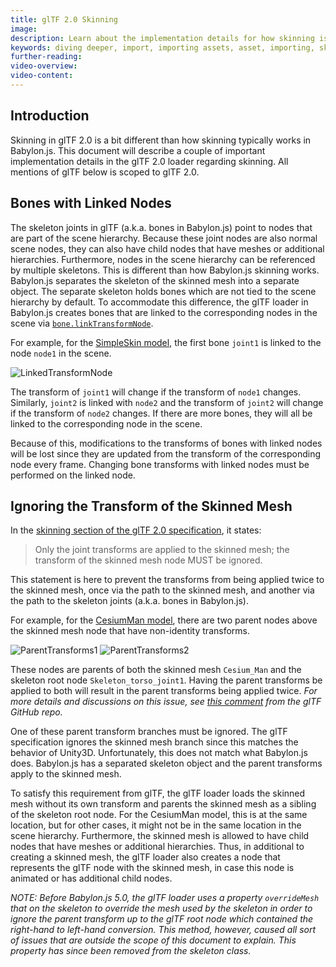 ```yaml
---
title: glTF 2.0 Skinning
image:
description: Learn about the implementation details for how skinning is implemented in Babylon.js
keywords: diving deeper, import, importing assets, asset, importing, skin, skinning, skeleton, bones, joints
further-reading:
video-overview:
video-content:
---
```


## Introduction

Skinning in glTF 2.0 is a bit different than how skinning typically works in Babylon.js. This document will describe a couple of important implementation details in the glTF 2.0 loader regarding skinning. All mentions of glTF below is scoped to glTF 2.0.

## Bones with Linked Nodes

The skeleton joints in glTF (a.k.a. bones in Babylon.js) point to nodes that are part of the scene hierarchy. Because these joint nodes are also normal scene nodes, they can also have child nodes that have meshes or additional hierarchies. Furthermore, nodes in the scene hierarchy can be referenced by multiple skeletons. This is different than how Babylon.js skinning works. Babylon.js separates the skeleton of the skinned mesh into a separate object. The separate skeleton holds bones which are not tied to the scene hierarchy by default. To accommodate this difference, the glTF loader in Babylon.js creates bones that are linked to the corresponding nodes in the scene via [`bone.linkTransformNode`](/typedoc/classes/babylon.bone#linktransformnode).

For example, for the [SimpleSkin model](https://playground.babylonjs.com/#SRVW8J), the first bone `joint1` is linked to the node `node1` in the scene.

![LinkedTransformNode](/img/importers/glTF/glTF_Skinning_LinkedTransformNode.jpg "Bone linked with transform node")

The transform of `joint1` will change if the transform of `node1` changes. Similarly, `joint2` is linked with `node2` and the transform of `joint2` will change if the transform of `node2` changes. If there are more bones, they will all be linked to the corresponding node in the scene.

Because of this, modifications to the transforms of bones with linked nodes will be lost since they are updated from the transform of the corresponding node every frame. Changing bone transforms with linked nodes must be performed on the linked node.

## Ignoring the Transform of the Skinned Mesh

In the [skinning section of the glTF 2.0 specification](https://www.khronos.org/registry/glTF/specs/2.0/glTF-2.0.html#skins), it states:

> Only the joint transforms are applied to the skinned mesh; the transform of the skinned mesh node MUST be ignored.

This statement is here to prevent the transforms from being applied twice to the skinned mesh, once via the path to the skinned mesh, and another via the path to the skeleton joints (a.k.a. bones in Babylon.js).

For example, for the [CesiumMan model](https://playground.babylonjs.com/#T1IFZA), there are two parent nodes above the skinned mesh node that have non-identity transforms.

![ParentTransforms1](/img/importers/glTF/glTF_Skinning_ParentTransforms1.jpg "Skinned mesh with non-identity parent transforms 1")
![ParentTransforms2](/img/importers/glTF/glTF_Skinning_ParentTransforms2.jpg "Skinned mesh with non-identity parent transforms 2")

These nodes are parents of both the skinned mesh `Cesium_Man` and the skeleton root node `Skeleton_torso_joint1`. Having the parent transforms be applied to both will result in the parent transforms being applied twice. _For more details and discussions on this issue, see [this comment](https://github.com/KhronosGroup/glTF/pull/1195#issuecomment-364597428) from the glTF GitHub repo._

One of these parent transform branches must be ignored. The glTF specification ignores the skinned mesh branch since this matches the behavior of Unity3D. Unfortunately, this does not match what Babylon.js does. Babylon.js has a separated skeleton object and the parent transforms apply to the skinned mesh.

To satisfy this requirement from glTF, the glTF loader loads the skinned mesh without its own transform and parents the skinned mesh as a sibling of the skeleton root node. For the CesiumMan model, this is at the same location, but for other cases, it might not be in the same location in the scene hierarchy. Furthermore, the skinned mesh is allowed to have child nodes that have meshes or additional hierarchies. Thus, in additional to creating a skinned mesh, the glTF loader also creates a node that represents the glTF node with the skinned mesh, in case this node is animated or has additional child nodes.

_NOTE: Before Babylon.js 5.0, the glTF loader uses a property `overrideMesh` that on the skeleton to override the mesh used by the skeleton in order to ignore the parent transform up to the glTF root node which contained the right-hand to left-hand conversion. This method, however, caused all sort of issues that are outside the scope of this document to explain. This property has since been removed from the skeleton class._
